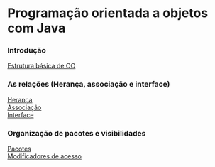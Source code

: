 # Programação orientada a objetos com Java

### Introdução
[Estrutura básica de OO](/Arquivos/Conteudo/4%20-%20Programa%C3%A7%C3%A3o%20orientada%20a%20objetos/4.1.1%20Estrutura%20basica%20de%20oo.md)

### As relações (Herança, associação e interface)
[Herança](/Arquivos/Conteudo/4%20-%20Programa%C3%A7%C3%A3o%20orientada%20a%20objetos/4.1.2%20Heranca.md)<br>
[Associação](/Arquivos/Conteudo/4%20-%20Programa%C3%A7%C3%A3o%20orientada%20a%20objetos/4.1.3%20Associacao.md)<br>
[Interface](/Arquivos/Conteudo/4%20-%20Programa%C3%A7%C3%A3o%20orientada%20a%20objetos/4.1.4%20Interface.md)

### Organização de pacotes e visibilidades
[Pacotes](/Arquivos/Conteudo/4%20-%20Programa%C3%A7%C3%A3o%20orientada%20a%20objetos/4.1.5%20Pacotes.md)<br>
[Modificadores de acesso](/Arquivos/Conteudo/4%20-%20Programa%C3%A7%C3%A3o%20orientada%20a%20objetos/4.1.6%20Modificadores%20de%20acesso.md)

<br>

 
